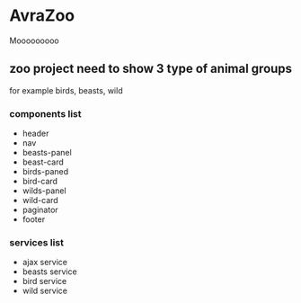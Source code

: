 # AvraZoo

Mooooooooo

## zoo project need to show  3 type of animal groups 

for example birds, beasts, wild

### components list

* header
* nav
* beasts-panel
* beast-card
* birds-paned
* bird-card
* wilds-panel
* wild-card
* paginator
* footer 

### services list

* ajax service
* beasts service
* bird service
* wild service
